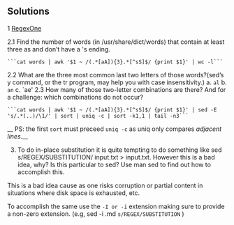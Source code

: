 ## Solutions 

1 [RegexOne](https://regexone.com/)

2.1 Find the number of words (in /usr/share/dict/words) that contain at least three as and don’t have a 's ending. 

	```cat words | awk '$1 ~ /(.*[aA]){3}.*[^sS]$/ {print $1}' | wc -l```

2.2  What are the three most common last two letters of those words?(sed’s y command, or the tr program, may help you with case insensitivity.) 
	a. `al`
	b. `an`
	c. `ae'
2.3 How many of those two-letter combinations are there? And for a challenge: which combinations do not occur?

	```cat words | awk '$1 ~ /(.*[aA]){3}.*[^sS]$/ {print $1}' | sed -E 's/.*(..)/\1/' | sort | uniq -c | sort -k1,1 | tail -n3```

__ PS: the first `sort` must preceed `uniq -c` as uniq only compares _adjacent lines_.__

3. To do in-place substitution it is quite tempting to do something like sed s/REGEX/SUBSTITUTION/ input.txt > input.txt. However this is a bad idea, why? Is this particular to sed? Use man sed to find out how to accomplish this.

This is a bad idea cause as one risks corruption or partial content in situations where disk space is exhausted, etc. 

To accomplish the same use the `-I or -i` extension making sure to provide a non-zero extension. (e.g, sed -i .md `s/REGEX/SUBSTITUTION` ) 


